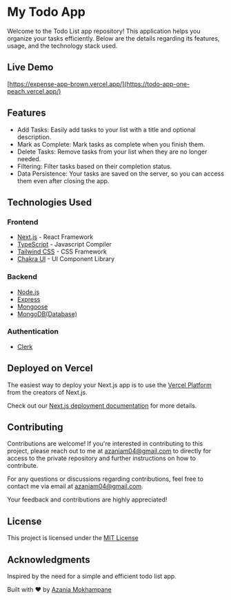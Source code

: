 # My Todo App

Welcome to the Todo List app repository! This application helps you organize your tasks efficiently. Below are the details regarding its features, usage, and the technology stack used.
## Live Demo
[https://expense-app-brown.vercel.app/](https://todo-app-one-peach.vercel.app/)
## Features
- Add Tasks: Easily add tasks to your list with a title and optional description.
- Mark as Complete: Mark tasks as complete when you finish them.
- Delete Tasks: Remove tasks from your list when they are no longer needed.
- Filtering: Filter tasks based on their completion status.
- Data Persistence: Your tasks are saved on the server, so you can access them even after closing the app.

## Technologies Used
### Frontend
- [Next.js](https://nextjs.org/) - React Framework
- [TypeScript](https://www.typescriptlang.org/) - Javascript Compiler
- [Tailwind CSS](https://tailwindcss.com/) - CSS Framework
- [Chakra UI](https://chakra-ui.com/) - UI Component Library

### Backend
- [Node.js](https://nodejs.org/en)
- [Express](https://expressjs.com/)
- [Mongoose](https://mongoosejs.com)
- [MongoDB(Database)](https://www.mongodb.com/)

### Authentication
- [Clerk](https://clerk.com/)


## Deployed on Vercel

The easiest way to deploy your Next.js app is to use the [Vercel Platform](https://vercel.com/new?utm_medium=default-template&filter=next.js&utm_source=create-next-app&utm_campaign=create-next-app-readme) from the creators of Next.js.

Check out our [Next.js deployment documentation](https://nextjs.org/docs/deployment) for more details.

## Contributing
Contributions are welcome! If you're interested in contributing to this project, please reach out to me at <azaniam04@gmail.com> to directly for access to the private repository and further instructions on how to contribute.

For any questions or discussions regarding contributions, feel free to contact me via email at <azaniam04@gmail.com>.

Your feedback and contributions are highly appreciated!

## License
This project is licensed under the [MIT License](https://opensource.org/license/mit)

## Acknowledgments
Inspired by the need for a simple and efficient todo list app.

Built with ❤️ by [Azania Mokhampane](https://azaniamokhampane.com)
